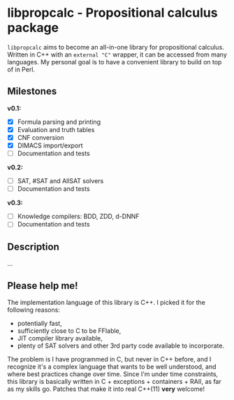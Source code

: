 # libpropcalc - Propositional calculus package

`libpropcalc` aims to become an all-in-one library for propositional calculus.
Written in C++ with an `external "C"` wrapper, it can be accessed from many
languages. My personal goal is to have a convenient library to build on top
of in Perl.

## Milestones

**v0.1:**
- [X] Formula parsing and printing
- [X] Evaluation and truth tables
- [X] CNF conversion
- [X] DIMACS import/export
- [ ] Documentation and tests

**v0.2:**
- [ ] SAT, #SAT and AllSAT solvers
- [ ] Documentation and tests

**v0.3:**
- [ ] Knowledge compilers: BDD, ZDD, d-DNNF
- [ ] Documentation and tests

## Description

…

## Please help me!

The implementation language of this library is C++. I picked it for the
following reasons:

- potentially fast,
- sufficiently close to C to be FFIable,
- JIT compiler library available,
- plenty of SAT solvers and other 3rd party code available to incorporate.

The problem is I have programmed in C, but never in C++ before, and I recognize
it's a complex language that wants to be well understood, and where best
practices change over time. Since I'm under time constraints, this library
is basically written in C + exceptions + containers + RAII, as far as my
skills go. Patches that make it into real C++(11) **very** welcome!

